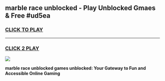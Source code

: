 
## marble race unblocked - Play Unblocked Gmaes & Free #ud5ea
<h3>
<a href="https://news.freeplayer.one?title=marble_race_unblocked&ref=27F">CLICK TO PLAY</a></h3>
<hr>

<h3>
<a href="https://news.freeplayer.one?title=marble_race_unblocked&ref=27F">CLICK 2 PLAY</a>
  
</h3>

<a href="https://news.freeplayer.one?title=marble_race_unblocked&ref=27F/"><img src="https://clearcache.store/games.png"></a>


**marble race unblocked games unblocked: Your Gateway to Fun and Accessible Online Gaming**
